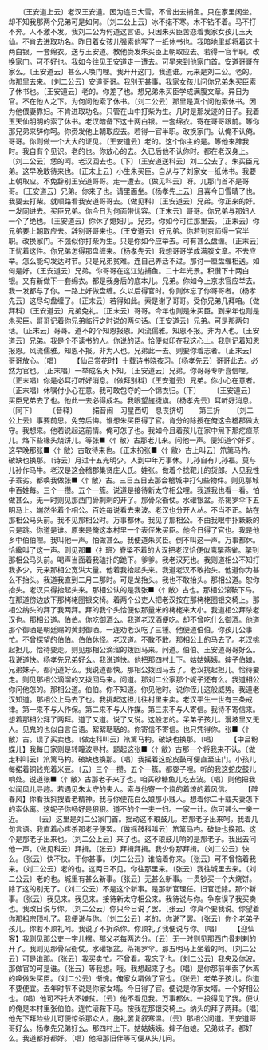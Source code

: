 <!-- { "loadSidebar": true } -->
　　〔王安道上云〕老汉王安道。因为连日大雪。不曾出去捕鱼。只在家里闲坐。却不知我那两个兄弟可是如何。〔刘二公上云〕冰不掿不寒。木不钻不着。马不打不奔。人不激不发。我刘二公为何道这言语。只因朱买臣苦恋着我家女孩儿玉天仙。不肯去进取功名。昨日着女孩儿强索他写了一纸休书也。我暗地里却将着这十两白银。一套绵衣。送与王安道。教他赍发朱买臣上朝取应去。若得一官半职。改换家门。可不好也。我如今往见王安道走一遭去。可早来到他家门首。安道哥哥在家么。〔王安道云〕甚么人唤门哩。我开开这门。我道谁。元来是刘二公。老的。你那里去来。〔刘二公云〕安道哥哥。我别无甚事。我家女孩儿问你兄弟朱买臣索了休书也。〔王安道云〕老的。你差了也。想兄弟朱买臣学成满腹文章。异日为官。不在他人之下。为何问他索了休书。〔刘二公云〕那里是真个问他索休书。因为他偎妻靠妇。不肯进取功名。只管在山中打柴为生。几时是那发迹的日子。我着玉天仙明明的索了休书。老汉暗备下这十两白银。一套绵衣。寄在哥哥跟前。等你那兄弟来辞你呵。你赍发他上朝取应去。若得一官半职。改换家门。认俺不认俺。哥哥。你则做一个大大的证见。〔王安道云〕老的。这个你主的是。等他来辞我时。我自有个见识。老的也。你放心的去。久已后他不认你时。都在老汉身上。〔刘二公云〕恁的呵。老汉回去也。〔下〕〔王安道送科云〕刘二公去了。朱买臣兄弟。这早晚敢待来也。〔正末上云〕小生朱买臣。自从与了刘家女一纸休书。我要上朝取应。不免辞别王安道哥哥。走一遭去。〔做见科云〕呀。兀那门首不是哥哥。〔王安道云〕兄弟。你来了也。请里面坐。〔杨孝先上云〕且喜今日雪晴了也。我要去打柴。就顺路看我安道哥哥去。〔做见科〕〔王安道云〕兄弟。你正来的好。一发同进去。买臣兄弟。你今日为何面带忧容。〔正末云〕哥哥。你兄弟与那妇人一个了绝也。〔王安道云〕你休了媳妇儿。兄弟。你如今可往那里去。〔正末云〕你兄弟要上朝取应去。辞别哥哥来也。〔王安道云〕好兄弟。你若到京师得一官半职。改换家门。不强似你打柴为生。只是你如今应举去。可有甚么盘缠。〔正末云〕正忧着这件。你兄弟怎得那盘缠来。〔杨孝先云〕我想哥哥学成满腹文章。不去应举。怎么能勾发达时节。只是兄弟贫难。连自己养活不过。那讨一厘盘缠相送。如何是好。〔王安道云〕兄弟。你哥哥在这江边捕鱼。二十年光景。积儧下十两白银。又有新做下一套绵衣。都是我身后的底本儿。兄弟。你如今上京求官应举去。我一发都与了你。一路上好做盘缠。久以后得官时。你则休忘了你哥哥者。〔杨孝先云〕这尽勾盘缠了。〔正末云〕若得如此。索是谢了哥哥。受你兄弟几拜咱。〔做拜科〕〔王安道云〕兄弟免礼。〔正末云〕哥哥。今年也则是朱买臣。到来年也则是朱买臣。哥哥记着你兄弟临行之时说的两句话。〔王安道云〕兄弟。可是那两句话。〔正末云〕哥哥。道不的个知恩报恩。风流儒雅。知恩不报。非为人也。〔王安道云〕兄弟。我是个不读书的人。你说的话。恰便似印在我这心上。我则记着知恩报恩。风流儒雅。知恩不报。非为人也。兄弟此一去。则要你着志者。〔正末云〕哥哥放心。〔唱〕
　　【仙吕赏花时】十载诗书晓夜习。〔杨孝先云〕哥哥此去。必然为官也。〔正末唱〕一举成名天下知。〔王安道云〕兄弟。你哥哥专听喜信哩。〔正末唱〕你是必耳打听好消息。〔做拜别科〕〔王安道云〕兄弟。你小心在意者。〔正末唱〕休嘱付小心在意。我可敢包夺的一个锦衣归。〔下〕
　　〔王安道云〕买臣兄弟去了也。他此一去必得成名。我眼望旌捷旗。〔杨孝先云〕耳听好消息。〔同下〕
　　〔音释〕
　　掿音闹　习星西切　息丧挤切
　　第三折
　　〔刘二公上云〕事要前思。免劳后悔。谁想朱买臣得了官。肯分的除授在俺这会稽郡做太守。我想来。他若说起这前情。俺可怎了也。我如今且着孩儿在家中炰下那疙疸茶儿。烙下些椽头烧饼儿。等张■〈忄敝〉古那老儿来。问他一声。便知道个好歹。这早晚那张■〈忄敝〉古敢待来也。〔正末扮张■〈忄敝〉古上叫云〕笊篱马杓。破缺也换那。〔诗云〕月过十五光明少。人到中年万事休。儿孙自有儿孙福。莫与儿孙作马牛。老汉是这会稽郡集贤庄人氏。姓张。做着个捻靶儿的货郎。人见我性子乖劣。都唤我做张■〈忄敝〉古。三日五日去那会稽城中打勾些物件。则见那城中百姓每。三个一攒。五个一簇。说道是接待新太守相公哩。我道我也看一看。怕做甚么。无一时则见那西门骨剌剌的开了。那骨朵衙仗。水礶银盆。茶褐罗伞下五明马上。端然坐着个相公。百姓每说看去来波。老汉也分开人丛。不当不正。站在那相公马头前。我不见那相公时。万事都休。我见了那相公。不由我眼中扑簌簌的只是跳。你道是谁。原来是俺这本村里一个表侄朱买臣。他今日得了官也。我是他乡中伯伯哩。我叫他一声。怕做甚么。我便道朱买臣。倒不叫这一声。万事都休。恰纔叫了这一声。则见那■〈扌班〉脊梁不着的大汉把老汉恰便似鹰拏燕雀。拏到那相公马头前。喝声当面着我磕扑的跪下。爹爹。我老汉死也。我则道相公不知打我多少。元来那相公宽洪大量。他着我抬起头来。我道老汉不敢抬头。他道你为甚么不抬头。我道我直到二月二那时。可是龙抬头。我也不敢抬头。那相公道。恕你抬头。老汉只得抬起头来。那相公认的是我张■〈忄敝〉古也。那相公滚鞍下马。在那道傍边放下那栲栳圈银交椅。着两个公吏人把老汉按在那栲栳圈银交椅上。那相公纳头的拜了我两拜。拜的我个头恰便似那量米的栲栳来大小。我道相公拜杀老汉也。那相公道。伯伯。你吃御酒么。我道老汉酒便吃。却不曾吃什么御酒。他道那个御酒是朝廷赐的黄封御酒。一连劝老汉吃了三锺。他便道伯伯。你孩儿公事忙。不曾探望的伯伯。伯伯休怪。老汉道。不敢不敢。那相公上的马去了。老汉挑起担儿。恰待要走。则见那相公滴溜的拨回马来。问道。伯伯。王安道哥哥好么。我说道快。杨孝先兄弟好么。我说道快。他把那四村上下。姑姑姨姨。婶子伯娘。兄弟妹子。都问道好么。我说道都快。那相公拨回马去了。老汉挑起担儿。恰待要走。则见那相公滴溜的又拨回马来。问道。那刘二公家那个妮子还有么。我道相公你问他怎的。那相公道。伯伯。你不知道。你见他时。说你侄儿这般威势。我道老汉知道。那相公上马去了也。我挑起这担儿往村里来卖。老汉平生一世有三条戒律。第一来不与人作保。第二来不与人作媒。第三来不与人寄信。我待不寄信来。想着那相公拜了两拜。道了又道。说了又说。这般怎的。呆弟子孩儿。漫坡里又无人。见鬼的也似自言自语。絮絮聒聒的。你寄信不寄信。也只凭得你。张■〈忄敝〉古。误了买卖也。〔做走科叫云〕笊篱马杓。破缺也换那。〔唱〕
　　【中吕粉蝶儿】我每日家则是转疃波寻村。题起这张■〈忄敝〉古那一个将我来不认。〔做走科叫云〕笊篱马杓。破缺也换那。〔唱〕我摇着这蛇皮鼓可便直至庄门。小孩儿每掿着铜钱兜着米豆。〔云〕三个一攒。五个一簇。都耍子哩。听的我这蛇皮鼓儿响处。说道张■〈忄敝〉古那老子来了也。咱买砂糖鱼儿吃去波。〔唱〕则他把我似闻风儿寻趂。若遇见朱太守的夫人。索与他寄一个烧的着燎的着风信。
　　【醉春风】你看我抖搜着老精神。我与你便花白么娘那小贱人。想着你二十载夫妻怎下的索休离。这妮子你畅好是狠狠。道不的个一夫一妇。一家一计。你可甚么一亲一近。
　　〔云〕这里是刘二公家门首。摇动这不琅鼓儿。若那老子出来呵。我着几句言语。我直着心疼杀那老子便罢。〔做摇鼓科叫云〕笊篱马杓。破缺也换那。这个是那老子出来也。〔刘二公上云〕来了也。这不琅鼓儿响的是那老子。我出去问他一声。〔做见科云〕拜揖。〔张云〕拜揖拜揖。我少你那拜揖。〔刘二公云〕快么。〔张云〕快不快。干你甚事。〔刘二公云〕谁恼着你来。〔张云〕可不曾恼着我来。〔刘二公云〕老的也。这两日不见。你往那里来。〔张云〕我往城里去来。〔刘二公云〕老的也。城里有甚么新事。〔张云〕无甚么新事。一贯钞买一个大烧饼。除了这的别无了。〔刘二公云〕不是这个新事。是那新官理任。旧官迁除。那个新事。〔张云〕我见来。我见来。接待新太守相公来。我待说与你。争奈误了我买卖也。我改日说与你。〔刘二公云〕你只今日说了罢。〔张云〕你真个要我说。你望着你那祖宗顶礼了。我便说与你。〔刘二公云〕老的。你说了罢。〔张云〕你个老弟子孩儿。你若不顶礼呵。我说了不折杀你。你顶礼了我便说与你。〔唱〕
　　【迎仙客】我则见那公吏一字儿摆。那父老每两边分。〔云〕无一时则见那西门骨剌剌的开了。我则见那骨朵衙仗。水礶银盆。茶褐罗伞。那五明马上坐着的呵。〔刘二公云〕可是谁那。〔张云〕我买卖忙。不曾看。我忘了也。〔刘二公云〕我央及你波。那做官的可是谁。〔张云〕等我想。哦。我想起来了也。〔唱〕是你那前年索了休离的唤做朱买臣。〔刘二公云〕惭愧。俺家女壻做了官也。〔张云〕老弟子孩儿。你道不要便宜。去年时节不说是你家女壻。今日得了官。便说是你家女壻。一个好相公也。〔唱〕他可不托大不嫌贫。〔云〕他不看见我。万事都休。一投得见了我。便认的俺是本村里张伯伯。连忙滚鞍下马。按我在那银交椅上。纳头的拜了两拜。〔唱〕他先下拜险些儿可便惊杀那众人。施礼罢复叙寒温。〔云〕那相公问道。王安道哥哥好么。杨孝先兄弟好么。那四村上下。姑姑姨姨。婶子伯娘。兄弟妹子。都好么。我道都好都好。〔唱〕他把那旧伴等可便从头儿问。
